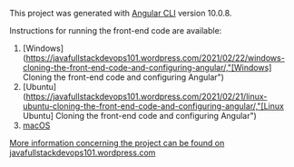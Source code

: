 This project was generated with [Angular CLI](https://github.com/angular/angular-cli) version 10.0.8.

Instructions for running the front-end code are available:
 1. [Windows](https://javafullstackdevops101.wordpress.com/2021/02/22/windows-cloning-the-front-end-code-and-configuring-angular/,"[Windows] Cloning the front-end code and configuring Angular")
 2. [Ubuntu](https://javafullstackdevops101.wordpress.com/2021/02/21/linux-ubuntu-cloning-the-front-end-code-and-configuring-angular/,"[Linux Ubuntu] Cloning the front-end code and configuring Angular")
 3. [macOS](https://javafullstackdevops101.wordpress.com/2021/02/21/macos-cloning-the-front-end-code-and-configuring-angular/, "[MacOS] Cloning the front-end code and configuring Angular") 

[More information concerning the project can be found on javafullstackdevops101.wordpress.com](https://javafullstackdevops101.wordpress.com/, "Java Full Stack Code")

